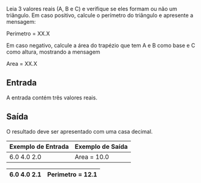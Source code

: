 Leia 3 valores reais (A, B e C) e verifique se eles formam ou não um triângulo. Em caso positivo, calcule o perímetro do triângulo e apresente a mensagem:

Perimetro = XX.X

Em caso negativo, calcule a área do trapézio que tem A e B como base e C como altura, mostrando a mensagem

Area = XX.X

## **Entrada**

A entrada contém três valores reais.

## **Saída**

O resultado deve ser apresentado com uma casa decimal.

| **Exemplo de Entrada** | **Exemplo de Saída** |
| --- | --- |
| 6.0 4.0 2.0 | Area = 10.0 |

| 6.0 4.0 2.1 | Perimetro = 12.1 |
| --- | --- |